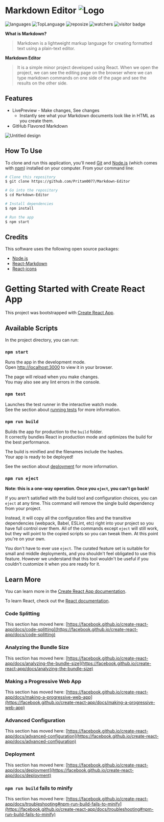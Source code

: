 
# Markdown Editor ![Logo](./public/Logo.ico)

![languages](https://img.shields.io/github/languages/count/Pritam0077/Markdown-Editor?color=yellow)
![TopLanguage](https://img.shields.io/github/languages/top/Pritam0077/Markdown-Editor?color=red)
![reposize](https://img.shields.io/github/repo-size/Pritam0077/Markdown-Editor?color=success)
![watchers](https://img.shields.io/github/watchers/Pritam0077/Markdown-Editor?style=social)
![visitor badge](https://shields-io-visitor-counter.herokuapp.com/badge?page=Pritam0077.Markdown-Editor)

**What is Markdown?**  
> Markdown is a lightweight markup language for creating formatted text using a plain-text editor.

**Markdown Editor**  
>It is a simple minor project developed using React.
When we open the project, we can see the editing page on the browser where we can type markdown commands on one side of the page and see the results on the other side.

## Features 

* LivePreview - Make changes, See changes
  - Instantly see what your Markdown documents look like in HTML as you create them.
* GitHub Flavored Markdown 
 
<!--  <img width="958" alt="image" src="https://user-images.githubusercontent.com/89348093/166461364-4ccae61a-551a-4318-b981-af3d1a62a34f.png"> -->

![Untitled design](https://user-images.githubusercontent.com/89348093/166949025-623f5df3-7da5-4416-878f-50a187a60454.gif)

## How To Use

To clone and run this application, you'll need [Git](https://git-scm.com) and [Node.js](https://nodejs.org/en/download/) (which comes with [npm](http://npmjs.com)) installed on your computer. From your command line:

```bash
# Clone this repository
$ git clone https://github.com/Pritam0077/Markdown-Editor

# Go into the repository
$ cd Markdown-Editor

# Install dependencies
$ npm install

# Run the app
$ npm start
```

## Credits

This software uses the following open source packages:
- [Node.js](https://nodejs.org/)
- [React-Markdown](https://github.com/remarkjs/react-markdown)
- [React-icons](https://github.com/react-icons/react-icons)

# Getting Started with Create React App

This project was bootstrapped with [Create React App](https://github.com/facebook/create-react-app).

## Available Scripts

In the project directory, you can run:

### `npm start`

Runs the app in the development mode.\
Open [http://localhost:3000](http://localhost:3000) to view it in your browser.

The page will reload when you make changes.\
You may also see any lint errors in the console.

### `npm test`

Launches the test runner in the interactive watch mode.\
See the section about [running tests](https://facebook.github.io/create-react-app/docs/running-tests) for more information.

### `npm run build`

Builds the app for production to the `build` folder.\
It correctly bundles React in production mode and optimizes the build for the best performance.

The build is minified and the filenames include the hashes.\
Your app is ready to be deployed!

See the section about [deployment](https://facebook.github.io/create-react-app/docs/deployment) for more information.

### `npm run eject`

**Note: this is a one-way operation. Once you `eject`, you can't go back!**

If you aren't satisfied with the build tool and configuration choices, you can `eject` at any time. This command will remove the single build dependency from your project.

Instead, it will copy all the configuration files and the transitive dependencies (webpack, Babel, ESLint, etc) right into your project so you have full control over them. All of the commands except `eject` will still work, but they will point to the copied scripts so you can tweak them. At this point you're on your own.

You don't have to ever use `eject`. The curated feature set is suitable for small and middle deployments, and you shouldn't feel obligated to use this feature. However we understand that this tool wouldn't be useful if you couldn't customize it when you are ready for it.

## Learn More

You can learn more in the [Create React App documentation](https://facebook.github.io/create-react-app/docs/getting-started).

To learn React, check out the [React documentation](https://reactjs.org/).

### Code Splitting

This section has moved here: [https://facebook.github.io/create-react-app/docs/code-splitting](https://facebook.github.io/create-react-app/docs/code-splitting)

### Analyzing the Bundle Size

This section has moved here: [https://facebook.github.io/create-react-app/docs/analyzing-the-bundle-size](https://facebook.github.io/create-react-app/docs/analyzing-the-bundle-size)

### Making a Progressive Web App

This section has moved here: [https://facebook.github.io/create-react-app/docs/making-a-progressive-web-app](https://facebook.github.io/create-react-app/docs/making-a-progressive-web-app)

### Advanced Configuration

This section has moved here: [https://facebook.github.io/create-react-app/docs/advanced-configuration](https://facebook.github.io/create-react-app/docs/advanced-configuration)

### Deployment

This section has moved here: [https://facebook.github.io/create-react-app/docs/deployment](https://facebook.github.io/create-react-app/docs/deployment)

### `npm run build` fails to minify

This section has moved here: [https://facebook.github.io/create-react-app/docs/troubleshooting#npm-run-build-fails-to-minify](https://facebook.github.io/create-react-app/docs/troubleshooting#npm-run-build-fails-to-minify)
